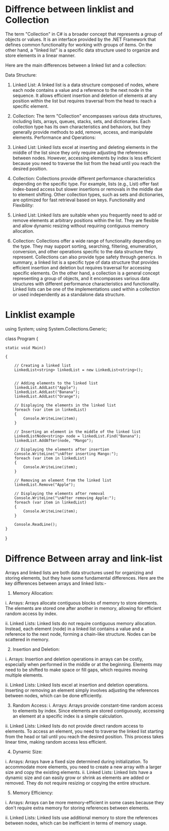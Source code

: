 # Diffrence between linklist and Collection

The term "Collection" in C# is a broader concept that represents a group of objects or values. It is an interface provided by the .NET Framework that defines common functionality for working with groups of items. On the other hand, a "linked list" is a specific data structure used to organize and store elements in a linear manner.

Here are the main differences between a linked list and a collection:

Data Structure:

1. Linked List: A linked list is a data structure composed of nodes, where each node contains a value and a reference to the next node in the sequence. It allows efficient insertion and deletion of elements at any position within the list but requires traversal from the head to reach a specific element.
1. Collection: The term "Collection" encompasses various data structures, including lists, arrays, queues, stacks, sets, and dictionaries. Each collection type has its own characteristics and behaviors, but they generally provide methods to add, remove, access, and manipulate elements.
Performance and Operations:

2. Linked List: Linked lists excel at inserting and deleting elements in the middle of the list since they only require adjusting the references between nodes. However, accessing elements by index is less efficient because you need to traverse the list from the head until you reach the desired position.
2. Collection: Collections provide different performance characteristics depending on the specific type. For example, lists (e.g., List<T>) offer fast index-based access but slower insertions or removals in the middle due to element shifting. Other collection types, such as sets and dictionaries, are optimized for fast retrieval based on keys.
Functionality and Flexibility:

3. Linked List: Linked lists are suitable when you frequently need to add or remove elements at arbitrary positions within the list. They are flexible and allow dynamic resizing without requiring contiguous memory allocation.

3. Collection: Collections offer a wide range of functionality depending on the type. They may support sorting, searching, filtering, enumeration, conversion, and other operations specific to the data structure they represent. Collections can also provide type safety through generics.
In summary, a linked list is a specific type of data structure that provides efficient insertion and deletion but requires traversal for accessing specific elements. On the other hand, a collection is a general concept representing a group of objects, and it encompasses various data structures with different performance characteristics and functionality. Linked lists can be one of the implementations used within a collection or used independently as a standalone data structure.

# Linklist example
using System;
using System.Collections.Generic;

class Program
{

    static void Main()
    
    {
    
        // Creating a linked list
        LinkedList<string> linkedList = new LinkedList<string>();
        

        // Adding elements to the linked list
        linkedList.AddLast("Apple");
        linkedList.AddLast("Banana");
        linkedList.AddLast("Orange");

        // Displaying the elements in the linked list
        foreach (var item in linkedList)
        {
            Console.WriteLine(item);
        }

        // Inserting an element in the middle of the linked list
        LinkedListNode<string> node = linkedList.Find("Banana");
        linkedList.AddAfter(node, "Mango");

        // Displaying the elements after insertion
        Console.WriteLine("\nAfter inserting Mango:");
        foreach (var item in linkedList)
        {
            Console.WriteLine(item);
        }

        // Removing an element from the linked list
        linkedList.Remove("Apple");

        // Displaying the elements after removal
        Console.WriteLine("\nAfter removing Apple:");
        foreach (var item in linkedList)
        {
            Console.WriteLine(item);
        }

        Console.ReadLine();
    }
}


# Diffrence Between array and link-list 

Arrays and linked lists are both data structures used for organizing and storing elements, but they have some fundamental differences. Here are the key differences between arrays and linked lists:-

1. Memory Allocation:

i. Arrays: Arrays allocate contiguous blocks of memory to store elements. The elements are stored one after another in memory, allowing for efficient random access by index.

ii. Linked Lists: Linked lists do not require contiguous memory allocation. Instead, each element (node) in a linked list contains a value and a reference to the next node, forming a chain-like structure. Nodes can be scattered in memory.

2. Insertion and Deletion:

i. Arrays: Insertion and deletion operations in arrays can be costly, especially when performed in the middle or at the beginning. Elements may need to be shifted to make space or fill gaps, which requires moving multiple elements.

ii. Linked Lists: Linked lists excel at insertion and deletion operations. Inserting or removing an element simply involves adjusting the references between nodes, which can be done efficiently.

3. Random Access:
i. Arrays: Arrays provide constant-time random access to elements by index. Since elements are stored contiguously, accessing an element at a specific index is a simple calculation.

ii. Linked Lists: Linked lists do not provide direct random access to elements. To access an element, you need to traverse the linked list starting from the head or tail until you reach the desired position. This process takes linear time, making random access less efficient.

4. Dynamic Size:

i. Arrays: Arrays have a fixed size determined during initialization. To accommodate more elements, you need to create a new array with a larger size and copy the existing elements.
ii. Linked Lists: Linked lists have a dynamic size and can easily grow or shrink as elements are added or removed. They do not require resizing or copying the entire structure.

5. Memory Efficiency:

i. Arrays: Arrays can be more memory-efficient in some cases because they don't require extra memory for storing references between elements.

ii. Linked Lists: Linked lists use additional memory to store the references between nodes, which can be inefficient in terms of memory usage.
